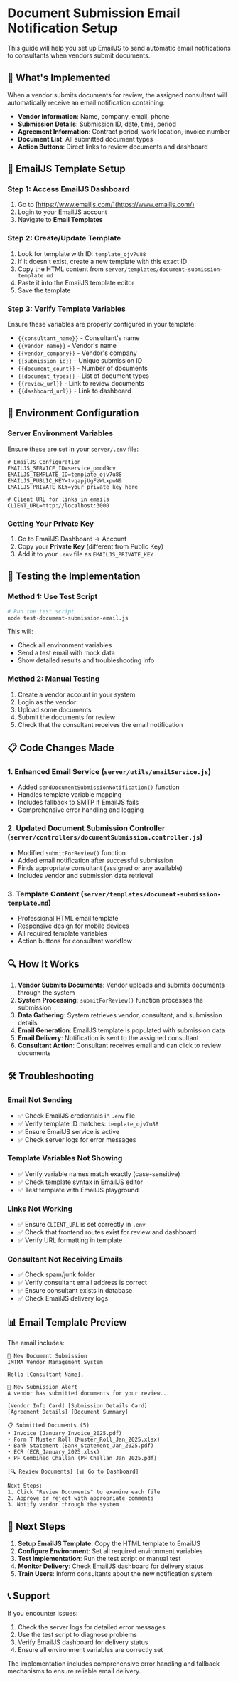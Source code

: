 # Document Submission Email Notification Setup

This guide will help you set up EmailJS to send automatic email notifications to consultants when vendors submit documents.

## 🎯 What's Implemented

When a vendor submits documents for review, the assigned consultant will automatically receive an email notification containing:

- **Vendor Information**: Name, company, email, phone
- **Submission Details**: Submission ID, date, time, period
- **Agreement Information**: Contract period, work location, invoice number
- **Document List**: All submitted document types
- **Action Buttons**: Direct links to review documents and dashboard

## 📧 EmailJS Template Setup

### Step 1: Access EmailJS Dashboard
1. Go to [https://www.emailjs.com/](https://www.emailjs.com/)
2. Login to your EmailJS account
3. Navigate to **Email Templates**

### Step 2: Create/Update Template
1. Look for template with ID: `template_ojv7u88`
2. If it doesn't exist, create a new template with this exact ID
3. Copy the HTML content from `server/templates/document-submission-template.md`
4. Paste it into the EmailJS template editor
5. Save the template

### Step 3: Verify Template Variables
Ensure these variables are properly configured in your template:
- `{{consultant_name}}` - Consultant's name
- `{{vendor_name}}` - Vendor's name  
- `{{vendor_company}}` - Vendor's company
- `{{submission_id}}` - Unique submission ID
- `{{document_count}}` - Number of documents
- `{{document_types}}` - List of document types
- `{{review_url}}` - Link to review documents
- `{{dashboard_url}}` - Link to dashboard

## 🔧 Environment Configuration

### Server Environment Variables
Ensure these are set in your `server/.env` file:

```env
# EmailJS Configuration
EMAILJS_SERVICE_ID=service_pmod9cv
EMAILJS_TEMPLATE_ID=template_ojv7u88
EMAILJS_PUBLIC_KEY=tvqapjUgFzWLxpwN9
EMAILJS_PRIVATE_KEY=your_private_key_here

# Client URL for links in emails
CLIENT_URL=http://localhost:3000
```

### Getting Your Private Key
1. Go to EmailJS Dashboard → Account
2. Copy your **Private Key** (different from Public Key)
3. Add it to your `.env` file as `EMAILJS_PRIVATE_KEY`

## 🧪 Testing the Implementation

### Method 1: Use Test Script
```bash
# Run the test script
node test-document-submission-email.js
```

This will:
- Check all environment variables
- Send a test email with mock data
- Show detailed results and troubleshooting info

### Method 2: Manual Testing
1. Create a vendor account in your system
2. Login as the vendor
3. Upload some documents
4. Submit the documents for review
5. Check that the consultant receives the email notification

## 📋 Code Changes Made

### 1. Enhanced Email Service (`server/utils/emailService.js`)
- Added `sendDocumentSubmissionNotification()` function
- Handles template variable mapping
- Includes fallback to SMTP if EmailJS fails
- Comprehensive error handling and logging

### 2. Updated Document Submission Controller (`server/controllers/documentSubmission.controller.js`)
- Modified `submitForReview()` function
- Added email notification after successful submission
- Finds appropriate consultant (assigned or any available)
- Includes vendor and submission data retrieval

### 3. Template Content (`server/templates/document-submission-template.md`)
- Professional HTML email template
- Responsive design for mobile devices
- All required template variables
- Action buttons for consultant workflow

## 🔍 How It Works

1. **Vendor Submits Documents**: Vendor uploads and submits documents through the system
2. **System Processing**: `submitForReview()` function processes the submission
3. **Data Gathering**: System retrieves vendor, consultant, and submission details
4. **Email Generation**: EmailJS template is populated with submission data
5. **Email Delivery**: Notification is sent to the assigned consultant
6. **Consultant Action**: Consultant receives email and can click to review documents

## 🛠️ Troubleshooting

### Email Not Sending
- ✅ Check EmailJS credentials in `.env` file
- ✅ Verify template ID matches: `template_ojv7u88`
- ✅ Ensure EmailJS service is active
- ✅ Check server logs for error messages

### Template Variables Not Showing
- ✅ Verify variable names match exactly (case-sensitive)
- ✅ Check template syntax in EmailJS editor
- ✅ Test template with EmailJS playground

### Links Not Working
- ✅ Ensure `CLIENT_URL` is set correctly in `.env`
- ✅ Check that frontend routes exist for review and dashboard
- ✅ Verify URL formatting in template

### Consultant Not Receiving Emails
- ✅ Check spam/junk folder
- ✅ Verify consultant email address is correct
- ✅ Ensure consultant exists in database
- ✅ Check EmailJS delivery logs

## 📊 Email Template Preview

The email includes:

```
📄 New Document Submission
IMTMA Vendor Management System

Hello [Consultant Name],

🔔 New Submission Alert
A vendor has submitted documents for your review...

[Vendor Info Card] [Submission Details Card]
[Agreement Details] [Document Summary]

📋 Submitted Documents (5)
• Invoice (January_Invoice_2025.pdf)
• Form T Muster Roll (Muster_Roll_Jan_2025.xlsx)
• Bank Statement (Bank_Statement_Jan_2025.pdf)
• ECR (ECR_January_2025.xlsx)
• PF Combined Challan (PF_Challan_Jan_2025.pdf)

[🔍 Review Documents] [📊 Go to Dashboard]

Next Steps:
1. Click "Review Documents" to examine each file
2. Approve or reject with appropriate comments
3. Notify vendor through the system
```

## 🚀 Next Steps

1. **Setup EmailJS Template**: Copy the HTML template to EmailJS
2. **Configure Environment**: Set all required environment variables
3. **Test Implementation**: Run the test script or manual test
4. **Monitor Delivery**: Check EmailJS dashboard for delivery status
5. **Train Users**: Inform consultants about the new notification system

## 📞 Support

If you encounter issues:
1. Check the server logs for detailed error messages
2. Use the test script to diagnose problems
3. Verify EmailJS dashboard for delivery status
4. Ensure all environment variables are correctly set

The implementation includes comprehensive error handling and fallback mechanisms to ensure reliable email delivery.
